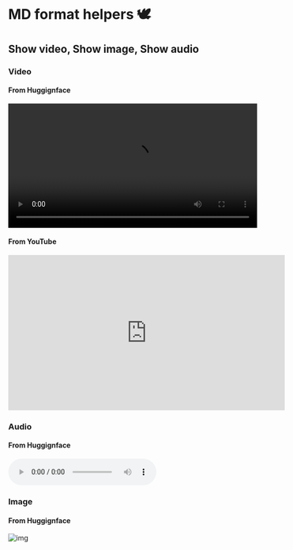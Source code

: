 # MD format helpers 🕊️


## Show video, Show image, Show audio 


### Video

#### From Huggignface
<video width="100%" controls preload="metadata">
  <source src="https://huggingface.co/datasets/CCRss/kv_brain/resolve/main/Screen%20Recording%202025-09-09%20at%2022.36.40.mov" type="video/mp4">
  Your browser does not support the video tag.
</video>

#### From YouTube
<div style="text-align: center;">
<iframe width="560" height="315" 
src="https://www.youtube.com/embed/fjz1N5XhbUQ" frameborder="0" 
allowfullscreen></iframe>
</div>

### Audio

#### From Huggignface
<audio controls src="https://huggingface.co/datasets/CCRss/kv_brain/resolve/main/yes_my_lord.mp3" title="audio"></audio>



### Image

#### From Huggignface

![img](https://huggingface.co/datasets/CCRss/kv_brain/resolve/main/cognitive_load_with_2_mental_models.jpg)


